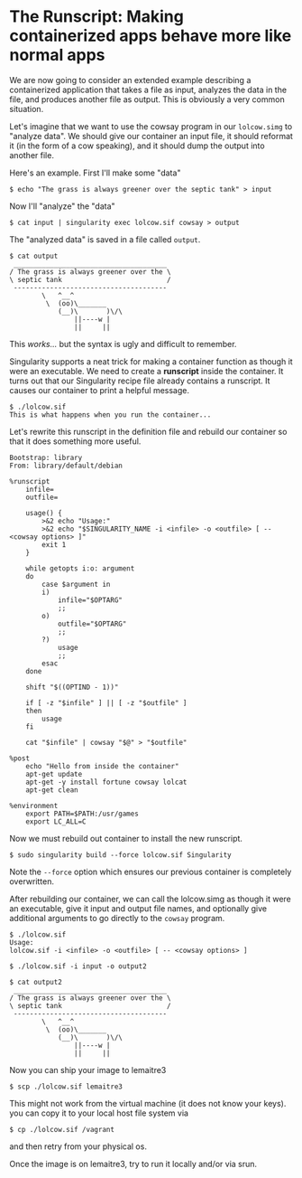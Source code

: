 # The Runscript: Making containerized apps behave more like normal apps

We are now going to consider an extended example describing a containerized application that takes a file as input, analyzes the data in the file, and produces another file as output.
This is obviously a very common situation.

Let's imagine that we want to use the cowsay program in our `lolcow.simg` to "analyze data".  We should give our container an input file, it should reformat it (in the form of a cow speaking), and it should dump the output into another file.  

Here's an example.  First I'll make some "data"

```
$ echo "The grass is always greener over the septic tank" > input
```

Now I'll "analyze" the "data"

```
$ cat input | singularity exec lolcow.sif cowsay > output
```

The "analyzed data" is saved in a file called `output`. 

```
$ cat output
 ______________________________________
/ The grass is always greener over the \
\ septic tank                          /
 --------------------------------------
        \   ^__^
         \  (oo)\_______
            (__)\       )\/\
                ||----w |
                ||     ||
```

This _works..._ but the syntax is ugly and difficult to remember.  

Singularity supports a neat trick for making a container function as though it were an executable.  We need to create a **runscript** inside the container. It turns out that our Singularity recipe file already contains a runscript.  It causes our container to print a helpful message.  

```
$ ./lolcow.sif
This is what happens when you run the container...
```

Let's rewrite this runscript in the definition file and rebuild our container
so that it does something more useful.  

```
Bootstrap: library
From: library/default/debian

%runscript
    infile=
    outfile=

    usage() {
        >&2 echo "Usage:"
        >&2 echo "$SINGULARITY_NAME -i <infile> -o <outfile> [ -- <cowsay options> ]"
        exit 1
    }

    while getopts i:o: argument
    do
        case $argument in
        i)
            infile="$OPTARG"
            ;;
        o)
            outfile="$OPTARG"
            ;;
        ?)
            usage
            ;;
        esac
    done

    shift "$((OPTIND - 1))"

    if [ -z "$infile" ] || [ -z "$outfile" ]
    then
        usage
    fi

    cat "$infile" | cowsay "$@" > "$outfile"

%post
    echo "Hello from inside the container"
    apt-get update
    apt-get -y install fortune cowsay lolcat
    apt-get clean

%environment
    export PATH=$PATH:/usr/games
    export LC_ALL=C
```

Now we must rebuild out container to install the new runscript.  

```
$ sudo singularity build --force lolcow.sif Singularity
```

Note the `--force` option which ensures our previous container is completely overwritten.

After rebuilding our container, we can call the lolcow.simg as though it were an executable, give it input and output file names, and optionally give additional arguments to go directly to the `cowsay` program.  

```
$ ./lolcow.sif
Usage:
lolcow.sif -i <infile> -o <outfile> [ -- <cowsay options> ]

$ ./lolcow.sif -i input -o output2

$ cat output2
 ______________________________________
/ The grass is always greener over the \
\ septic tank                          /
 --------------------------------------
        \   ^__^
         \  (oo)\_______
            (__)\       )\/\
                ||----w |
                ||     ||
```


Now you can ship your image to lemaitre3
```
$ scp ./lolcow.sif lemaitre3
```
This might not work from the virtual machine (it does not know your keys).
you can copy it to your local host file system via
```
$ cp ./lolcow.sif /vagrant
```
and then retry from your physical os.

Once the image is on lemaitre3, try to run it locally and/or via srun.
